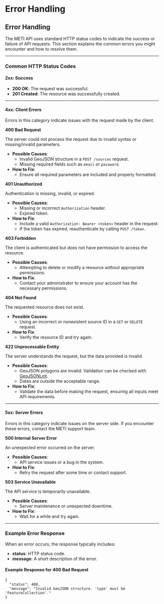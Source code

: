 # Error Handling

## Error Handling

The METI API uses standard HTTP status codes to indicate the success or failure of API requests. This section explains the common errors you might encounter and how to resolve them.

***

### Common HTTP Status Codes

#### **2xx: Success**

* **200 OK**: The request was successful.
* **201 Created**: The resource was successfully created.

***

#### **4xx: Client Errors**

Errors in this category indicate issues with the request made by the client.

**400 Bad Request**

The server could not process the request due to invalid syntax or missing/invalid parameters.

* **Possible Causes**:
  * Invalid GeoJSON structure in a `POST /sources` request.
  * Missing required fields such as `email` or `password`.
* **How to Fix**:
  * Ensure all required parameters are included and properly formatted.

**401 Unauthorized**

Authentication is missing, invalid, or expired.

* **Possible Causes**:
  * Missing or incorrect `Authorization` header.
  * Expired token.
* **How to Fix**:
  * Include a valid `Authorization: Bearer <token>` header in the request.
  * If the token has expired, reauthenticate by calling `POST /token`.

**403 Forbidden**

The client is authenticated but does not have permission to access the resource.

* **Possible Causes**:
  * Attempting to delete or modify a resource without appropriate permissions.
* **How to Fix**:
  * Contact your administrator to ensure your account has the necessary permissions.

**404 Not Found**

The requested resource does not exist.

* **Possible Causes**:
  * Using an incorrect or nonexistent source ID in a `GET` or `DELETE` request.
* **How to Fix**:
  * Verify the resource ID and try again.

**422 Unprocessable Entity**

The server understands the request, but the data provided is invalid.

* **Possible Causes**:
  * GeoJSON polygons are invalid. Validation can be checked with [GeoJSONLint](https://geojsonlint.com/).
  * Dates are outside the acceptable range.
* **How to Fix**:
  * Validate the data before making the request, ensuring all inputs meet API requirements.

***

#### **5xx: Server Errors**

Errors in this category indicate issues on the server side. If you encounter these errors, contact the METI support team.

**500 Internal Server Error**

An unexpected error occurred on the server.

* **Possible Causes**:
  * API service issues or a bug in the system.
* **How to Fix**:
  * Retry the request after some time or contact support.

**503 Service Unavailable**

The API service is temporarily unavailable.

* **Possible Causes**:
  * Server maintenance or unexpected downtime.
* **How to Fix**:
  * Wait for a while and try again.

***

### Example Error Response

When an error occurs, the response typically includes:

* **status**: HTTP status code.
* **message**: A short description of the error.

#### Example Response for 400 Bad Request

```http
{
  "status": 400,
  "message": "Invalid GeoJSON structure. 'type' must be 'FeatureCollection'."
}
```
